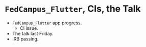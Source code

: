 # `FedCampus_Flutter`, CIs, the Talk

- `FedCampus_Flutter` app progress.
    - CI issue.
- The talk last Friday.
- IRB passing.
